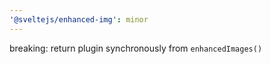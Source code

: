 ```yaml
---
'@sveltejs/enhanced-img': minor
---
```


breaking: return plugin synchronously from `enhancedImages()`
